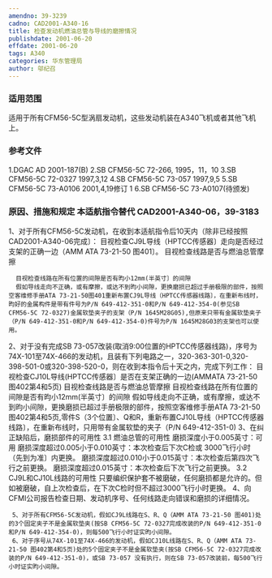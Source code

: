 ```yaml
---
amendno: 39-3239
cadno: CAD2001-A340-16
title: 检查发动机燃油总管与导线的磨擦情况
publishdate: 2001-06-20
effdate: 2001-06-20
tags: A340
categories: 华东管理局
author: 邬纪召
---
```


### 适用范围 
适用于所有CFM56-5C型涡扇发动机，这些发动机装在A340飞机或者其他飞机上。

### 参考文件
1.DGAC AD 2001-187(B) 
2.SB
 CFM56-5C 72-266, 1995，11，10 3.SB CFM56-5C 72-0327 1997,3,12 4.SB CFM56-5C 73-057 1997,9,5 
5.SB
 CFM56-5C 73-A0106 2001,4,19修订 1 
6.SB
 CFM56-5C 73-A0107(待颁发)


### 原因、措施和规定 本适航指令替代 CAD2001-A340-06，39-3183 
1、对于所有CFM56-5C发动机，在收到本适航指令后10天内（除非已经按照CAD2001-A340-06完成〕：       目视检查CJ9L导线（HPTCC传感器〕走向是否经过支架的正确一边（AMM ATA 73-21-50 图401〕。       目视检查线路是否与燃油总管摩擦 
  
      目视检查线路在所有位置的间隙是否有昀小12mm(半英寸〕的间隙 
      假如导线走向不正确，或有摩擦，或达不到昀小间隙，更换磨损已超过手册极限的部件，按照空客维修手册ATA 73-21-50图401重新布置CJ9L导线（HPTCC传感器线路〕，在重新布线时，昀好的金属构件是带有件号为P/N 649-412-351-0和P/N 649-412-354-0(参见SB CFM56-5C 72-0327)金属软垫夹子的支架（P/N 1645M28G05),但原来只带有金属软垫夹子（P/N 649-412-351-0和P/N 649-412-354-0)件号为P/N 1645M28G03的支架也可以使用。 
2、对于没有完成SB 73-057改装(取消9:00位置的HPTCC传感器线路)，序号为74X-101至74X-466的发动机，且装有下列电路之一，320-363-301-0,320-398-501-0或320-398-520-0，则在收到本指令后十天之内，完成下列工作： 
      目视检查CJ10L导线(HPTCC传感器〕是否在支架正确的一边(AMMATA 73-21-50 图402第4和5页) 
      目视检查线路是否与燃油总管摩擦 
      目视检查线路在所有位置的间隙是否有昀小12mm(半英寸〕的间隙 
      假如导线走向不正确，或有摩擦，或达不到昀小间隙，更换磨损已超过手册极限的部件，按照空客维修手册ATA 73-21-50图402第4和5页,零件S（3个位置〕、Q和R，重新布置CJ10L导线（HPTCC传感器线路〕，在重新布线时，只用带有金属软垫的夹子（P/N 649-412-351-0) 
3、在纠正缺陷后，磨损部件的可用性 
3.1 燃油总管的可用性 磨损深度小于0.005英寸：可用           磨损深度超过0.005小于0.010英寸：本次检查后下次C检或
3000飞行小时（先到为准〕内更换。           磨损深度超过0.010小于0.015英寸：本次检查后第四次飞行之前更换。 磨损深度超过0.015英寸：本次检查后下次飞行之前更换。
 3.2 CJ9L和CJ10L线路的可用性 只要编织保护套不被磨破，任何磨损都是允许的。但如被磨破，自上次检查后，在下次C检时但不超过3000飞行小时更换。 
     4、向CFMI公司报告检查日期、发动机序号、任何线路走向错误和磨损的详细情况。 
  
     5、对于所有CFM56-5C发动机，假如CJ9L线路在S、R、Q（AMM ATA 73-21-50 图401)处的3个固定夹子不是金属软垫夹(按SB CFM56-5C 72-0327完成改装的P/N 649-412-351-0和P/N 649-412-354-0)，则每500飞行小时证实昀小间隙。 
     6、对于序号从74X-101至74X-466的发动机，假如CJ10L线路在S、R、Q（AMM ATA 73-21-50 图402第4和5页)处的5个固定夹子不是金属软垫夹(按SB CFM56-5C 72-0327完成改装的P/N 649-412-351-0)，或SB 73-057 没有执行，则在SB 73-057改装前，每500飞行小时证实昀小间隙。
